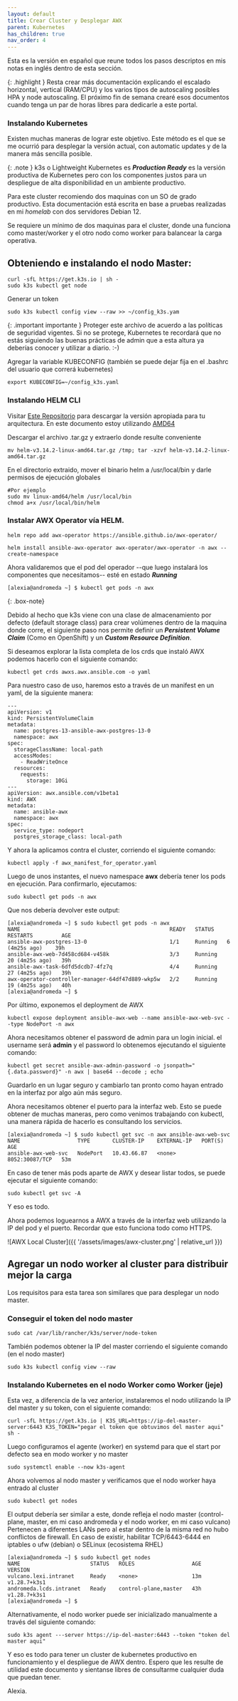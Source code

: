 ```yaml
---
layout: default
title: Crear Cluster y Desplegar AWX
parent: Kubernetes
has_children: true
nav_order: 4
---
```


Esta es la versión en español que reune todos los pasos descriptos en mis notas en inglés dentro de esta sección.

{: .highlight }
Resta crear más documentación explicando el escalado horizontal, vertical (RAM/CPU) y los varios tipos de autoscaling posibles
HPA y node autoscaling. El próximo fin de semana crearé esos documentos cuando tenga un par de horas libres para dedicarle a 
este portal.

### Instalando Kubernetes

Existen muchas maneras de lograr este objetivo. Este método es el que se me ocurrió para desplegar la versión actual, con automatic updates
y de la manera más sencilla posible. 

{: .note }
k3s o Lightweight Kubernetes es _**Production Ready**_ es la versión productiva de Kubernetes pero con los componentes justos
para un despliegue de alta disponibilidad en un ambiente productivo.

Para este cluster recomiendo dos maquinas con un SO de grado productivo. Esta documentación está escrita en base a pruebas realizadas
en mi _homelab_ con dos servidores Debian 12.

Se requiere un mínimo de dos maquinas para el cluster, donde una funciona como master/worker y el otro nodo como worker para balancear
la carga operativa.

## Obteniendo e instalando el nodo Master:

```
curl -sfL https://get.k3s.io | sh - 
sudo k3s kubectl get node 
```
Generar un token

```
sudo k3s kubectl config view --raw >> ~/config_k3s.yam
```

{: .important importante }
Proteger este archivo de acuerdo a las políticas de seguridad vigentes. Si no se protege, Kubernetes te recordará que
no estás siguiendo las buenas prácticas de admin que a esta altura ya deberías conocer y utilizar a diario. :-)

Agregar la variable KUBECONFIG (también se puede dejar fija en el .bashrc del usuario que correrá kubernetes)

```
export KUBECONFIG=~/config_k3s.yaml
```


### Instalando HELM CLI

Visitar [Este Repositorio](https://github.com/helm/helm/releases) para descargar la versión apropiada para tu arquitectura. En este documento estoy utilizando [AMD64](https://get.helm.sh/helm-v3.14.2-linux-amd64.tar.gz)

Descargar el archivo .tar.gz y extraerlo donde resulte conveniente

```mv helm-v3.14.2-linux-amd64.tar.gz /tmp; tar -xzvf helm-v3.14.2-linux-amd64.tar.gz```

En el directorio extraido, mover el binario helm a /usr/local/bin y darle permisos de ejecución globales
```
#Por ejemplo
sudo mv linux-amd64/helm /usr/local/bin 
chmod a+x /usr/local/bin/helm
```

### Instalar AWX Operator vía HELM.

```
helm repo add awx-operator https://ansible.github.io/awx-operator/

helm install ansible-awx-operator awx-operator/awx-operator -n awx --create-namespace

```
Ahora validaremos que el pod del operador --que luego instalará los componentes que necesitamos-- esté en estado _**Running**_

```
[alexia@andromeda ~] $ kubectl get pods -n awx
```

{: .box-note}

Debido al hecho que k3s viene con una clase de almacenamiento por defecto (default storage class) para crear volúmenes dentro de la maquina donde corre, el siguiente paso
nos permite definir un _**Persistent Volume Claim**_ (Como en OpenShift) y un _**Custom Resource Definition**_. 

Si deseamos explorar la lista completa de los crds que instaló AWX podemos hacerlo con el siguiente comando:

```
kubectl get crds awxs.awx.ansible.com -o yaml
```
Para nuestro caso de uso, haremos esto a través de un manifest en un yaml, de la siguiente manera:

```
---
apiVersion: v1
kind: PersistentVolumeClaim
metadata:
  name: postgres-13-ansible-awx-postgres-13-0
  namespace: awx
spec:
  storageClassName: local-path
  accessModes:
    - ReadWriteOnce
  resources:
    requests:
      storage: 10Gi
---
apiVersion: awx.ansible.com/v1beta1
kind: AWX
metadata:
  name: ansible-awx
  namespace: awx
spec:
  service_type: nodeport
  postgres_storage_class: local-path
```
Y ahora la aplicamos contra el cluster, corriendo el siguiente comando:

```
kubectl apply -f awx_manifest_for_operator.yaml
```
Luego de unos instantes, el nuevo namespace **awx** debería tener los pods en ejecución. Para confirmarlo, ejecutamos:

```
sudo kubectl get pods -n awx
```

Que nos debería devolver este output:

```
[alexia@andromeda ~] $ sudo kubectl get pods -n awx
NAME                                               READY   STATUS    RESTARTS         AGE
ansible-awx-postgres-13-0                          1/1     Running   6 (4m25s ago)    39h
ansible-awx-web-7d458cd684-v458k                   3/3     Running   20 (4m25s ago)   39h
ansible-awx-task-6dfd5dcdb7-4fz7q                  4/4     Running   27 (4m25s ago)   39h
awx-operator-controller-manager-64df47d889-wkp5w   2/2     Running   19 (4m25s ago)   40h
[alexia@andromeda ~] $ 
```
Por último, exponemos el deployment de AWX

```
kubectl expose deployment ansible-awx-web --name ansible-awx-web-svc --type NodePort -n awx
```

Ahora necesitamos obtener el password de admin para un login inicial. 
el username será **admin** y el password lo obtenemos ejecutando el siguiente comando:

```
kubectl get secret ansible-awx-admin-password -o jsonpath="{.data.password}" -n awx | base64 --decode ; echo
```
Guardarlo en un lugar seguro y cambiarlo tan pronto como hayan entrado en la interfaz por algo aún más seguro. 

Ahora necesitamos obtener el puerto para la interfaz web. Esto se puede obtener de muchas maneras, pero como venimos trabajando con kubectl,
una manera rápida de hacerlo es consultando los servicios. 


```
[alexia@andromeda ~] $ sudo kubectl get svc -n awx ansible-awx-web-svc
NAME                  TYPE       CLUSTER-IP    EXTERNAL-IP   PORT(S)          AGE
ansible-awx-web-svc   NodePort   10.43.66.87   <none>        8052:30087/TCP   53m

```
En caso de tener más pods aparte de AWX y desear listar todos, se puede ejecutar el siguiente comando:

```
sudo kubectl get svc -A
```

Y eso es todo. 

Ahora podemos loguearnos a AWX a través de la interfaz web utilizando la IP del pod y el puerto. Recordar que esto funciona todo como HTTPS. 


![AWX Local Cluster]({{ '/assets/images/awx-cluster.png' | relative_url }})

## Agregar un nodo worker al cluster para distribuir mejor la carga

Los requisitos para esta tarea son similares que para desplegar un nodo master.

### Conseguir el token del nodo master

```
sudo cat /var/lib/rancher/k3s/server/node-token
```
También podemos obtener la IP del master corriendo el siguiente comando (en el nodo master)
```
sudo k3s kubectl config view --raw
```
### Instalando Kubernetes en el nodo Worker como Worker (jeje)

Esta vez, a diferencia de la vez anterior, instalaremos el nodo utilizando la IP del master y su token, con el siguiente comando:
```
curl -sfL https://get.k3s.io | K3S_URL=https://ip-del-master-server:6443 K3S_TOKEN="pegar el token que obtuvimos del master aqui" sh -
```
Luego configuramos el agente (worker) en systemd para que el start por defecto sea en modo worker y no master

```
sudo systemctl enable --now k3s-agent
```
Ahora volvemos al nodo master y verificamos que el nodo worker haya entrado al cluster

```
sudo kubectl get nodes
```
El output debería ser similar a este, donde refleja el nodo master (control-plane, master, en mi caso andromeda
y el nodo worker, en mi caso vulcano) Pertenecen a diferentes LANs pero al estar dentro de la misma red 
no hubo conflictos de firewall. En caso de existir, habilitar TCP/6443-6444 en iptables o ufw (debian) o SELinux (ecosistema RHEL)

```
[alexia@andromeda ~] $ sudo kubectl get nodes
NAME                      STATUS   ROLES                  AGE   VERSION
vulcano.lexi.intranet     Ready    <none>                 13m   v1.28.7+k3s1
andromeda.lcds.intranet   Ready    control-plane,master   43h   v1.28.7+k3s1
[alexia@andromeda ~] $ 

```
Alternativamente, el nodo worker puede ser inicializado manualmente a través del siguiente comando:

```
sudo k3s agent ---server https://ip-del-master:6443 --token "token del master aqui"
```

Y eso es todo para tener un cluster de kubernetes productivo en funcionamiento y el despliegue de AWX dentro. Espero que les resulte de utilidad este documento y sientanse libres de consultarme 
cualquier duda que puedan tener.

Alexia.
